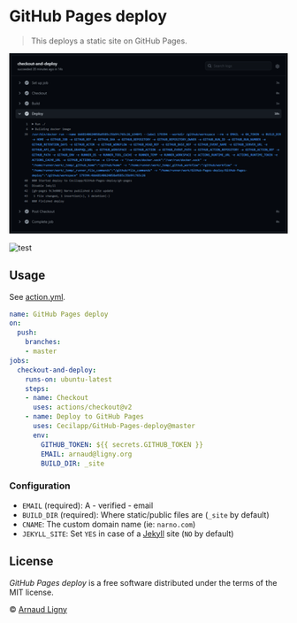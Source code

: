 # GitHub Pages deploy

> This deploys a static site on GitHub Pages.

![Deploy to GitHub Pages](GitHub-Pages-deploy.png)

![test](https://github.com/Cecilapp/GitHub-Pages-deploy/workflows/test/badge.svg)

## Usage

See [action.yml](action.yml).

```yml
name: GitHub Pages deploy
on:
  push:
    branches:
    - master
jobs:
  checkout-and-deploy:
    runs-on: ubuntu-latest
    steps:
    - name: Checkout
      uses: actions/checkout@v2
    - name: Deploy to GitHub Pages
      uses: Cecilapp/GitHub-Pages-deploy@master
      env:
        GITHUB_TOKEN: ${{ secrets.GITHUB_TOKEN }}
        EMAIL: arnaud@ligny.org
        BUILD_DIR: _site
```

### Configuration

- `EMAIL` (required): A - verified - email
- `BUILD_DIR` (required): Where static/public files are (`_site` by default)
- `CNAME`: The custom domain name (ie: `narno.com`)
- `JEKYLL_SITE`: Set `YES` in case of a [Jekyll](https://jekyllrb.com) site (`NO` by default)

## License

_GitHub Pages deploy_ is a free software distributed under the terms of the MIT license.

© [Arnaud Ligny](https://arnaudligny.fr)
